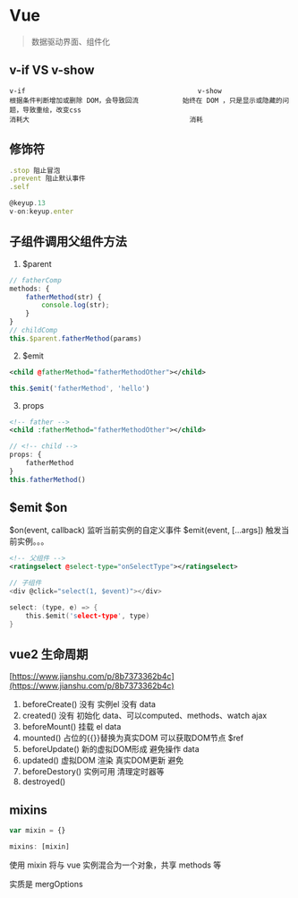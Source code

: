  # Vue
> 数据驱动界面、组件化

## v-if VS v-show

    v-if                                           v-show
    根据条件判断增加或删除 DOM，会导致回流           始终在 DOM ，只是显示或隐藏的问题，导致重绘，改变css
    消耗大                                        消耗

## 修饰符
```js
.stop 阻止冒泡
.prevent 阻止默认事件
.self

@keyup.13
v-on:keyup.enter

```

## 子组件调用父组件方法
1. $parent
```js
// fatherComp
methods: {
    fatherMethod(str) {
        console.log(str);
    }
}
// childComp
this.$parent.fatherMethod(params)
```
2. $emit
```xml
<child @fatherMethod="fatherMethodOther"></child>
```
```js
this.$emit('fatherMethod', 'hello')
```
3. props
```xml
<!-- father -->
<child :fatherMethod="fatherMethodOther"></child>
```
```js
// <!-- child -->
props: {
    fatherMethod
}
this.fatherMethod()
```

## $emit $on
$on(event, callback) 监听当前实例的自定义事件
$emit(event, [...args]) 触发当前实例。。。
```xml
<!-- 父组件 -->
<ratingselect @select-type="onSelectType"></ratingselect>
```
```c
// 子组件
<div @click="select(1, $event)"></div>

select: (type, e) => {
    this.$emit('select-type', type)
}
```

## vue2 生命周期
[https://www.jianshu.com/p/8b7373362b4c](https://www.jianshu.com/p/8b7373362b4c)
1. beforeCreate()       没有 实例el                   没有 data
2. created()            没有                          初始化 data、可以computed、methods、watch   ajax
3. beforeMount()        挂载 el                         data
4. mounted()            占位的{{}}替换为真实DOM         可以获取DOM节点      $ref
5. beforeUpdate()       新的虚拟DOM形成                避免操作 data
6. updated()            虚拟DOM 渲染 真实DOM更新        避免
7. beforeDestory()      实例可用                        清理定时器等
8. destroyed()          

## mixins
```js
var mixin = {}

mixins: [mixin]
```
使用 mixin 将与 vue 实例混合为一个对象，共享 methods 等

实质是 mergOptions

